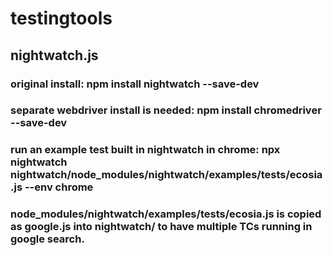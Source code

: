 # testingtools

## nightwatch.js

### original install: npm install nightwatch --save-dev

### separate webdriver install is needed: npm install chromedriver --save-dev

### run an example test built in nightwatch in chrome: npx nightwatch nightwatch/node_modules/nightwatch/examples/tests/ecosia.js --env chrome

### node_modules/nightwatch/examples/tests/ecosia.js is copied as google.js into nightwatch/ to have multiple TCs running in google search.
